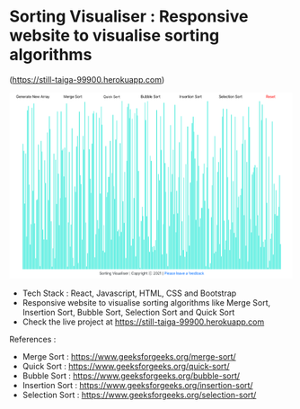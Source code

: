 # Sorting Visualiser : Responsive website to visualise sorting algorithms 
(https://still-taiga-99900.herokuapp.com)

![alt text](./screenshot/1.png)

* Tech Stack : React, Javascript, HTML, CSS and Bootstrap
* Responsive website to visualise sorting algorithms like Merge Sort, Insertion Sort, Bubble Sort, Selection Sort and Quick Sort
* Check the live project at https://still-taiga-99900.herokuapp.com

References :

* Merge Sort : https://www.geeksforgeeks.org/merge-sort/
* Quick Sort : https://www.geeksforgeeks.org/quick-sort/
* Bubble Sort : https://www.geeksforgeeks.org/bubble-sort/
* Insertion Sort : https://www.geeksforgeeks.org/insertion-sort/
* Selection Sort : https://www.geeksforgeeks.org/selection-sort/

